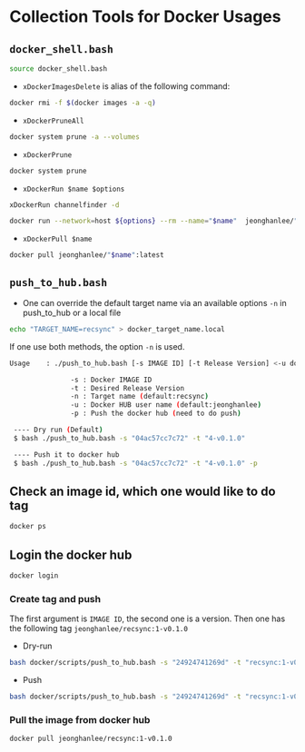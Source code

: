 # Collection Tools for Docker Usages

## `docker_shell.bash`

```bash
source docker_shell.bash
```

* `xDockerImagesDelete` is alias of the following command:

```bash
docker rmi -f $(docker images -a -q)
```

* `xDockerPruneAll`

```bash
docker system prune -a --volumes
```

* `xDockerPrune`

```bash
docker system prune
```

* `xDockerRun $name $options`

```bash
xDockerRun channelfinder -d
```

```bash
docker run --network=host ${options} --rm --name="$name"  jeonghanlee/"$name":latest
```

* `xDockerPull $name`

```bash
docker pull jeonghanlee/"$name":latest
```

## `push_to_hub.bash`

* One can override the default target name via an available options `-n` in push_to_hub or a local file

```bash
echo "TARGET_NAME=recsync" > docker_target_name.local
```

If one use both methods, the option `-n` is used.

```bash
Usage    : ./push_to_hub.bash [-s IMAGE ID] [-t Release Version] <-u docker hub username> <t docker taget name> <-p>

               -s : Docker IMAGE ID
               -t : Desired Release Version
               -n : Target name (default:recsync)
               -u : Docker HUB user name (default:jeonghanlee)
               -p : Push the docker hub (need to do push)

 ---- Dry run (Default)
 $ bash ./push_to_hub.bash -s "04ac57cc7c72" -t "4-v0.1.0"

 ---- Push it to docker hub
 $ bash ./push_to_hub.bash -s "04ac57cc7c72" -t "4-v0.1.0" -p
```

## Check an image id, which one would like to do tag

```bash
docker ps
```

## Login the docker hub

```bash
docker login
```

### Create tag and push

The first argument is `IMAGE ID`, the second one is a version. Then one has the following tag
`jeonghanlee/recsync:1-v0.1.0`

* Dry-run

```bash
bash docker/scripts/push_to_hub.bash -s "24924741269d" -t "recsync:1-v0.1.0"
```

* Push

```bash
bash docker/scripts/push_to_hub.bash -s "24924741269d" -t "recsync:1-v0.1.0" -p
```

### Pull the image from docker hub

```bash
docker pull jeonghanlee/recsync:1-v0.1.0
```
